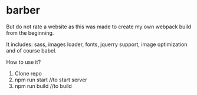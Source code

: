 # barber

But do not rate a website as this was made to create my own webpack build from the beginning.

It includes: sass, images loader, fonts, jquerry support, image optimization and of course babel.


How to use it?
1. Clone repo
2. npm run start //to start server
3. npm run build //to build
